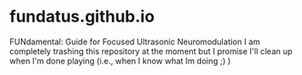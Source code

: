 # fundatus.github.io
FUNdamental: Guide for Focused Ultrasonic Neuromodulation
I am completely trashing this repository at the moment but I promise I'll clean up when I'm done playing (i.e., when I know what Im doing ;) )
